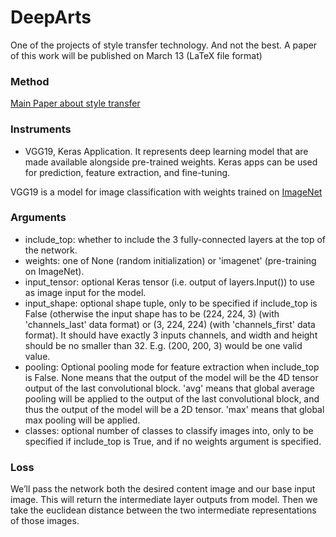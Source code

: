 # DeepArts
One of the projects of style transfer technology. And not the best.
A paper of this work will be published on March 13 (LaTeX file format)

### Method
[Main Paper about style transfer](https://arxiv.org/abs/1508.06576/ "Come on, Click on this button")

### Instruments
* VGG19, Keras Application. 
It represents deep learning model that are made available alongside pre-trained weights. Keras apps can be used for prediction, feature extraction, and fine-tuning.

VGG19 is a model for image classification with weights trained on [ImageNet](http://www.image-net.org/ "Come on, Click on this button")

### Arguments
* include_top: whether to include the 3 fully-connected layers at the top of the network.
* weights: one of None (random initialization) or 'imagenet' (pre-training on ImageNet).
* input_tensor: optional Keras tensor (i.e. output of layers.Input()) to use as image input for the model.
* input_shape: optional shape tuple, only to be specified if include_top is False (otherwise the input shape has to be (224, 224, 3) (with 'channels_last' data format) or (3, 224, 224) (with 'channels_first' data format). It should have exactly 3 inputs channels, and width and height should be no smaller than 32. E.g. (200, 200, 3) would be one valid value.
* pooling: Optional pooling mode for feature extraction when include_top is False.
None means that the output of the model will be the 4D tensor output of the last convolutional block.
'avg' means that global average pooling will be applied to the output of the last convolutional block, and thus the output of the model will be a 2D tensor.
'max' means that global max pooling will be applied.
* classes: optional number of classes to classify images into, only to be specified if include_top is True, and if no weights argument is specified.

### Loss
We’ll pass the network both the desired content image and our base input image. This will return the intermediate layer outputs from model. Then we take the euclidean distance between the two intermediate representations of those images.  

